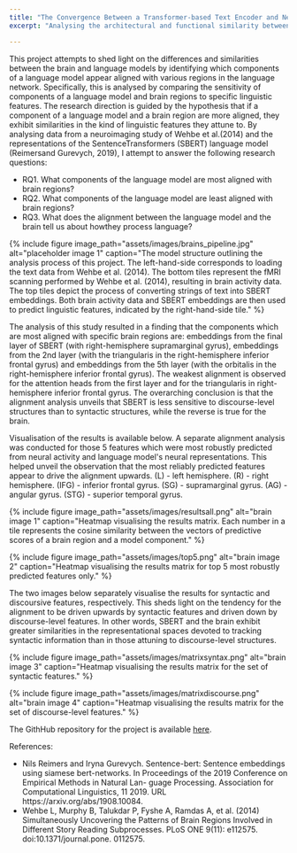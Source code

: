 ```yaml
---
title: "The Convergence Between a Transformer-based Text Encoder and Neural Activity in the Brain"
excerpt: "Analysing the architectural and functional similarity between the brain and a langauge model."

---
```


This project attempts to shed light on the differences and similarities between the brain and language models by identifying which components of a language model appear aligned with various regions in the language network. Specifically, this is analysed by comparing the sensitivity of components of a language model and brain regions to specific linguistic features. The research direction is guided by the hypothesis that if a component of a language model and a brain region are more aligned, they exhibit similarities in the kind of linguistic features they attune to. By analysing data from a neuroimaging study of Wehbe et al.(2014) and the representations of the SentenceTransformers (SBERT) language model (Reimersand Gurevych, 2019), I attempt to answer the following research questions:
<ul>
  <li>RQ1. What components of the language model are most aligned with brain regions?</li>
  <li>RQ2. What components of the language model are least aligned with brain regions?</li>
  <li>RQ3. What does the alignment between the language model and the brain tell us about howthey process language?</li>
</ul>

{% include figure image_path="assets/images/brains_pipeline.jpg" alt="placeholder image 1" caption="The model structure outlining the analysis process of this project. The left-hand-side corresponds to loading the text data from Wehbe et al. (2014). The bottom tiles represent the fMRI scanning performed by Wehbe et al. (2014), resulting in brain activity data. The top tiles depict the process of converting strings of text into SBERT embeddings. Both brain activity data and SBERT embeddings are then used to predict linguistic features, indicated by the right-hand-side tile." %}

The analysis of this study resulted in a finding that the components which are most aligned with specific brain regions are: embeddings from the final layer of SBERT (with right-hemisphere supramarginal gyrus), embeddings from the 2nd layer (with the triangularis in the right-hemisphere inferior frontal gyrus) and embeddings from the 5th layer (with the orbitalis in the right-hemisphere inferior frontal gyrus). The weakest alignment is observed for the attention heads from the first layer and for the triangularis in right-hemisphere inferior frontal gyrus. The overarching conclusion is that the alignment analysis unveils that SBERT is less sensitive to discourse-level structures than to syntactic structures, while the reverse is true for the brain.

Visualisation of the results is available below. A separate alignment analysis was conducted for those 5 features which were most robustly predicted from neural activity and language model's neural representations. This helped unveil the observation that the most reliably predicted features appear to drive the alignment upwards. (L) - left hemisphere. (R) - right hemisphere. (IFG) - inferior frontal gyrus. (SG) - supramarginal gyrus. (AG) - angular gyrus. (STG) - superior temporal gyrus.

{% include figure image_path="assets/images/resultsall.png" alt="brain image 1" caption="Heatmap visualising the results matrix. Each number in a tile represents the cosine similarity between the vectors of predictive scores of a brain region and a model component." %}

{% include figure image_path="assets/images/top5.png" alt="brain image 2" caption="Heatmap visualising the results matrix for top 5 most robustly predicted features only." %}

The two images below separately visualise the results for syntactic and discoursive features, respectively. This sheds light on the tendency for the alignment to be driven upwards by syntactic features and driven down by discourse-level features. In other words, SBERT and the brain exhibit greater similarities in the representational spaces devoted to tracking syntactic information than in those attuning to discourse-level structures.

{% include figure image_path="assets/images/matrixsyntax.png" alt="brain image 3" caption="Heatmap visualising the results matrix for the set of syntactic features." %}

{% include figure image_path="assets/images/matrixdiscourse.png" alt="brain image 4" caption="Heatmap visualising the results matrix for the set of discourse-level features." %}

The GithHub repository for the project is available <a href="https://github.com/przemekkubiak/brain-llm-convergence">here</a>. 

References:
<ul>
  <li>Nils Reimers and Iryna Gurevych. Sentence-bert: Sentence embeddings using siamese bert-networks. In Proceedings of the 2019 Conference on Empirical Methods in Natural Lan- guage Processing. Association for Computational Linguistics, 11 2019. URL https://arxiv.org/abs/1908.10084.</li>
  <li>Wehbe L, Murphy B, Talukdar P, Fyshe A, Ramdas A, et al. (2014) Simultaneously Uncovering the Patterns of Brain Regions Involved in Different Story Reading Subprocesses. PLoS ONE 9(11): e112575. doi:10.1371/journal.pone. 0112575.</li>
</ul>
